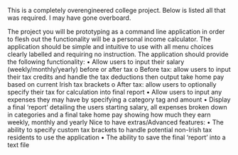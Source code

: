 This is a completely overengineered college project. Below is listed all that was required. I may have gone overboard.

The project you will be prototyping as a command line application in order to flesh out the 
functionality will be a personal income calculator. The application should be simple and intuitive to 
use with all menu choices clearly labelled and requiring no instruction. The application should 
provide the following functionality:
    • Allow users to input their salary (weekly/monthly/yearly) before or after tax
        o Before tax: allow users to input their tax credits and handle the tax deductions 
          then output take home pay based on current Irish tax brackets
        o After tax: allow users to optionally specify their tax for calculation into final report
    • Allow users to input any expenses they may have by specifying a category tag and amount 
    • Display a final ‘report’ detailing the users starting salary, all expenses broken down in 
      categories and a final take home pay showing how much they earn weekly, monthly and 
      yearly
Nice to have extras/Advanced features:
    • The ability to specify custom tax brackets to handle potential non-Irish tax residents to use 
    the application
    • The ability to save the final ‘report’ into a text file
